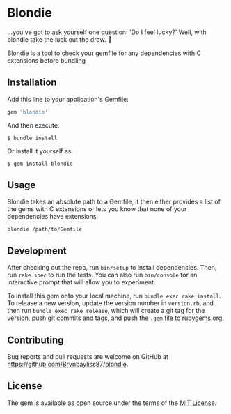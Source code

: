 # Blondie
...you've got to ask yourself one question: 'Do I feel lucky?' Well, with
blondie
take the luck out the draw. 🤠

Blondie is a tool to check your gemfile for any dependencies with C extensions
before bundling

## Installation

Add this line to your application's Gemfile:

```ruby
gem 'blondie'
```

And then execute:

    $ bundle install

Or install it yourself as:

    $ gem install blondie

## Usage

Blondie takes an absolute path to a Gemfile, it then either provides a list of
the gems with C extensions or lets you know that none of your dependencies have
extensions

`blondie /path/to/Gemfile`

## Development

After checking out the repo, run `bin/setup` to install dependencies. Then, run `rake spec` to run the tests. You can also run `bin/console` for an interactive prompt that will allow you to experiment.

To install this gem onto your local machine, run `bundle exec rake install`. To release a new version, update the version number in `version.rb`, and then run `bundle exec rake release`, which will create a git tag for the version, push git commits and tags, and push the `.gem` file to [rubygems.org](https://rubygems.org).

## Contributing

Bug reports and pull requests are welcome on GitHub at https://github.com/Brynbayliss87/blondie.


## License

The gem is available as open source under the terms of the [MIT License](https://opensource.org/licenses/MIT).
